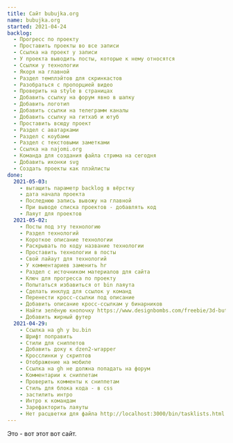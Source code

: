 ```yaml
---
title: Сайт bubujka.org
name: bubujka.org
started: 2021-04-24
backlog:
  - Прогресс по проекту
  - Проставить проекты во все записи
  - Ссылка на проект у записи
  - У проекта выводить посты, которые к нему относятся
  - Ссылки у технологии
  - Якоря на главной
  - Раздел темплэйтов для скринкастов
  - Разобраться с пропорцией видео
  - Проверить на style в страницах
  - Добавить ссылку на форум явно в шапку
  - Добавить логотип
  - Добавить ссылки на телеграмм каналы
  - Добавить ссылку на гитхаб и ютуб
  - Проставить всюду проект
  - Раздел с аватарками
  - Раздел с коубами
  - Раздел с текстовыми заметками
  - Ссылка на najomi.org
  - Команда для создания файла стрима на сегодня
  - Добавить иконки svg
  - Создать проекты как плэйлисты
done:
  2021-05-03:
    - вытащить параметр backlog в вёрстку
    - дата начала проекта
    - Последнюю запись вывожу на главной
    - При выводе списка проектов - добавлять код
    - Лаяут для проектов
  2021-05-02:
    - Посты под эту технологию
    - Раздел технологий
    - Короткое описание технологии
    - Раскрывать по коду название технологии
    - Проставить технологии в посты
    - Свой лайаут для технологий
    - У комментариев заменить hr
    - Раздел с источником материалов для сайта
    - Ключ для прогресса по проекту
    - Попытаться избавиться от bin лаяута
    - Сделать инклуд для ссылок у команд
    - Перенести кросс-ссылки под описание
    - Добавить описание кросс-ссылкам у бинарников
    - Найти зелёную кнопочку https://www.designbombs.com/freebie/3d-buttons/
    - Добавить жирный футер
  2021-04-29:
    - Ссылка на gh у bu.bin
    - Шрифт поправить
    - Стили для сниппетов
    - Добавить доку к dzen2-wrapper
    - Кросслинки у скриптов
    - Отображение на мобиле
    - Ссылка на gh не должна попадать на форум
    - Комментарии к сниппетам
    - Проверить комменты к сниппетам
    - Стиль для блока кода - в css
    - застилить интро
    - Интро к командам
    - Зарефакторить лаяуты
    - Нет расцветки для файла http://localhost:3000/bin/tasklists.html
---
```


Это - вот этот вот сайт.

